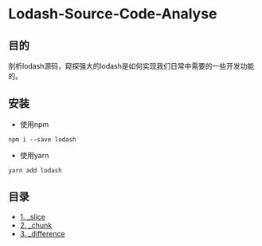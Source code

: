 # Lodash-Source-Code-Analyse

## 目的

剖析lodash源码，窥探强大的lodash是如何实现我们日常中需要的一些开发功能的。

## 安装
- 使用npm
```
npm i --save lodash
```
- 使用yarn
```
yarn add lodash
```

## 目录

- [1. _slice](https://github.com/JCHappytime/Lodash-Source-Code-Analyse/issues/1)
- [2. _chunk](https://github.com/JCHappytime/Lodash-Source-Code-Analyse/issues/2)
- [3. _difference](https://github.com/JCHappytime/Lodash-Source-Code-Analyse/issues/3)










